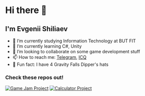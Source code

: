 # Hi there 👋

## I'm Evgenii Shiliaev

<!--
**Jekwwer/Jekwwer** is a ✨ _special_ ✨ repository because its `README.md` (this file) appears on your GitHub profile.
Here are some ideas to get you started:
-->

- 🔭 I’m currently studying Information Technology at BUT FIT
- 🌱 I’m currently learning C#, Unity
- 👯 I’m looking to collaborate on some game development stuff
- 📫 How to reach me: [Telegram](t.me/Jekwwer), [ICQ](t.me/Jekwwer)
- 🌲 Fun fact: I have 4 Gravity Falls Dipper's hats

<!--
- 🤔 I’m looking for help with ...
- 💬 Ask me about ...
- 😄 Pronouns: ...
- ⚡ Fun fact: ...
-->

### Check these repos out!

[![Game Jam Project](https://github-readme-stats.vercel.app/api/pin/?username=Jekwwer&repo=IZHV-GameJamProject-2022&theme=buefy)](https://github.com/Jekwwer/IZHV-GameJamProject-2022)
[![Calculator Project](https://github-readme-stats.vercel.app/api/pin/?username=Jekwwer&repo=IVS-Project2-WaterLift-Calc&theme=buefy)](https://github.com/Jekwwer/IVS-Project2-WaterLift-Calc)
